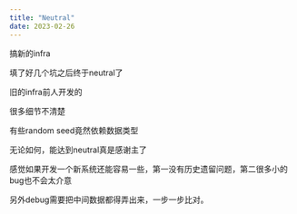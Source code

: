 ```yaml
---
title: "Neutral"
date: 2023-02-26
---
```


搞新的infra

填了好几个坑之后终于neutral了

旧的infra前人开发的

很多细节不清楚

有些random seed竟然依赖数据类型

无论如何，能达到neutral真是感谢主了

感觉如果开发一个新系统还能容易一些，第一没有历史遗留问题，第二很多小的bug也不会太介意

另外debug需要把中间数据都得弄出来，一步一步比对。
